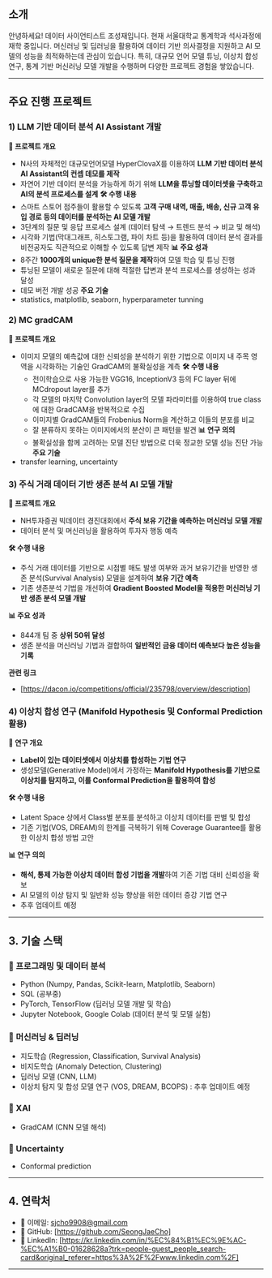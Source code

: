 ## 소개 
안녕하세요! 데이터 사이언티스트 조성재입니다.
현재 서울대학교 통계학과 석사과정에 재학 중입니다.
머신러닝 및 딥러닝을 활용하여 데이터 기반 의사결정을 지원하고 AI 모델의 성능을 최적화하는데 관심이 있습니다. 특히, 대규모 언어 모델 튜닝, 이상치 합성 연구, 통계 기반 머신러닝 모델 개발을 수행하며 다양한 프로젝트 경험을 쌓았습니다.

---
## 주요 진행 프로젝트
### 1) LLM 기반 데이터 분석 AI Assistant 개발
**📌 프로젝트 개요**
- N사의 자체적인 대규모언어모델 HyperClovaX를 이용하여 **LLM 기반 데이터 분석 AI Assistant의 컨셉 데모를 제작**
- 자연어 기반 데이터 분석을 가능하게 하기 위해 **LLM을 튜닝할 데이터셋을 구축하고 AI의 분석 프로세스를 설계**
**🛠️ 수행 내용**
- 스마트 스토어 점주들이 활용할 수 있도록 **고객 구매 내역, 매출, 배송, 신규 고객 유입 경로 등의 데이터를 분석하는 AI 모델 개발**
- 3단계의 질문 및 응답 프로세스 설계 (데이터 탐색 → 트렌드 분석 → 비교 및 해석)
- 시각화 기법(막대그래프, 히스토그램, 파이 차트 등)을 활용하여 데이터 분석 결과를 비전공자도 직관적으로 이해할 수 있도록 답변 제작
**📊 주요 성과**
- 8주간 **1000개의 unique한 분석 질문을 제작**하여 모델 학습 및 튜닝 진행
- 튜닝된 모델이 새로운 질문에 대해 적절한 답변과 분석 프로세스를 생성하는 성과 달성
- 데모 버전 개발 성공
**주요 기술**
- statistics, matplotlib, seaborn, hyperparameter tunning

### 2) MC gradCAM
**📌 프로젝트 개요**
- 이미지 모델의 예측값에 대한 신뢰성을 분석하기 위한 기법으로 이미지 내 주목 영역을 시각화하는 기술인 GradCAM의 불확실성을 계측
**🛠️ 수행 내용**
  - 전이학습으로 사용 가능한 VGG16, InceptionV3 등의 FC layer 뒤에 MCdropout layer를 추가
  - 각 모델의 마지막 Convolution layer의 모델 파라미터를 이용하여 true class에 대한 GradCAM을 반복적으로 수집
  - 이미지별 GradCAM들의 Frobenius Norm을 계산하고 이들의 분포를 비교
  - 잘 분류하지 못하는 이미지에서의 분산이 큰 패턴을 발견
**📊 연구 의의**
  - 불확실성을 함께 고려하는 모델 진단 방법으로 더욱 정교한 모델 성능 진단 가능
**주요 기술**
- transfer learning, uncertainty

### 3) 주식 거래 데이터 기반 생존 분석 AI 모델 개발
**📌 프로젝트 개요**
- NH투자증권 빅데이터 경진대회에서 **주식 보유 기간을 예측하는 머신러닝 모델 개발**
- 데이터 분석 및 머신러닝을 활용하여 투자자 행동 예측

**🛠️ 수행 내용**
- 주식 거래 데이터를 기반으로 시점별 매도 발생 여부와 과거 보유기간을 반영한 생존 분석(Survival Analysis) 모델을 설계하여 **보유 기간 예측**
- 기존 생존분석 기법을 개선하여 **Gradient Boosted Model을 적용한 머신러닝 기반 생존 분석 모델 개발**

**📊 주요 성과**
- 844개 팀 중 **상위 50위 달성**
- 생존 분석을 머신러닝 기법과 결합하여 **일반적인 금융 데이터 예측보다 높은 성능을 기록**

**관련 링크**
- [https://dacon.io/competitions/official/235798/overview/description]

### 4) 이상치 합성 연구 (Manifold Hypothesis 및 Conformal Prediction 활용)
**📌 연구 개요**
- **Label이 있는 데이터셋에서 이상치를 합성하는 기법 연구**
- 생성모델(Generative Model)에서 가정하는 **Manifold Hypothesis를 기반으로 이상치를 탐지하고, 이를 Conformal Prediction을 활용하여 합성**

**🛠️ 수행 내용**
- Latent Space 상에서 Class별 분포를 분석하고 이상치 데이터를 판별 및 합성
- 기존 기법(VOS, DREAM)의 한계를 극복하기 위해 Coverage Guarantee를 활용한 이상치 합성 방법 고안

**📊 연구 의의**
- **해석, 통제 가능한 이상치 데이터 합성 기법을 개발**하여 기존 기법 대비 신뢰성을 확보
- AI 모델의 이상 탐지 및 일반화 성능 향상을 위한 데이터 증강 기법 연구
- 추후 업데이트 예정

---

## 3. 기술 스택

### 📌 프로그래밍 및 데이터 분석
- Python (Numpy, Pandas, Scikit-learn, Matplotlib, Seaborn)
- SQL (공부중)
- PyTorch, TensorFlow (딥러닝 모델 개발 및 학습)
- Jupyter Notebook, Google Colab (데이터 분석 및 모델 실험)

### 📌 머신러닝 & 딥러닝
- 지도학습 (Regression, Classification, Survival Analysis)
- 비지도학습 (Anomaly Detection, Clustering)
- 딥러닝 모델 (CNN, LLM)
- 이상치 탐지 및 합성 모델 연구 (VOS, DREAM, BCOPS) : 추후 업데이트 예정

### 📌 XAI
- GradCAM (CNN 모델 해석)

### 📌 Uncertainty
- Conformal prediction
---

## 4. 연락처
- 📧 이메일: sjcho9908@gmail.com
- 📍 GitHub: [https://github.com/SeongJaeCho]
- 📄 LinkedIn: [https://kr.linkedin.com/in/%EC%84%B1%EC%9E%AC-%EC%A1%B0-01628628a?trk=people-guest_people_search-card&original_referer=https%3A%2F%2Fwww.linkedin.com%2F]

---
